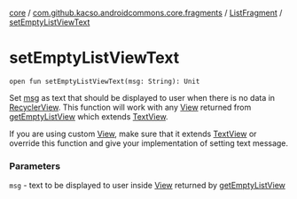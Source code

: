 [core](../../index.md) / [com.github.kacso.androidcommons.core.fragments](../index.md) / [ListFragment](index.md) / [setEmptyListViewText](.)

# setEmptyListViewText

`open fun setEmptyListViewText(msg: String): Unit`

Set [msg](set-empty-list-view-text.md#com.github.kacso.androidcommons.core.fragments.ListFragment$setEmptyListViewText(kotlin.String)/msg) as text that should be displayed to user when there is no data in [RecyclerView](#).
This function will work with any [View](#) returned from [getEmptyListView](get-empty-list-view.md) which extends [TextView](#).

If you are using custom [View](#), make sure that it extends [TextView](#) or override this
function and give your implementation of setting text message.

### Parameters

`msg` - text to be displayed to user inside [View](#) returned by [getEmptyListView](get-empty-list-view.md)